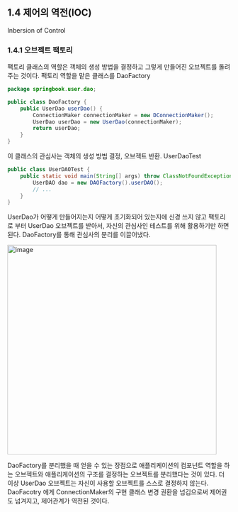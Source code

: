 ## 1.4 제어의 역전(IOC)
Inbersion of Control
### 1.4.1 오브젝트 팩토리
팩토리 클래스의 역할은 객체의 생성 방법을 결정하고 그렇게 만들어진 오브젝트를 돌려주는 것이다.
팩토리 역할을 맡은 클래스를 DaoFactory
```java
package springbook.user.dao;

public class DaoFactory {
    public UserDao userDao() {
        ConnectionMaker connectionMaker = new DConnectionMaker();
        UserDao userDao = new UserDao(connectionMaker);
        return userDao;
    }
}
```
이 클래스의 관심사는 객체의 생성 방법 결정, 오브젝트 반환.
UserDaoTest
```java
public class UserDAOTest {
    public static void main(String[] args) throw ClassNotFoundException.SQLExcpetion{
        UserDAO dao = new DAOFactory().userDAO();
        // ...
    }
}
```
UserDao가 어떻게 만들어지는지 어떻게 초기화되어 있는지에 신경 쓰지 않고 팩토리로 부터 UserDao 오브젝트를 받아서, 자신의 관심사인 테스트를 위해 활용하기만 하면 된다.
DaoFactory를 통해 관심사의 분리를 이끌어냈다.

<img width="472" alt="image" src="https://user-images.githubusercontent.com/59868624/213132972-c2ff0c32-9c81-4ec8-93ec-0b2d3158b5cc.png">

DaoFactory를 분리했을 때 얻을 수 있는 장점으로 애플리케이션의 컴포넌트 역할을 하는 오브젝트와 애플리케이션의 구조를 결정하는 오브젝트를 분리했다는 것이 있다.
더 이상 UserDao 오브젝트는 자신이 사용할 오브젝트를 스스로 결정하지 않는다. DaoFacotry 에게 ConnectionMaker의 구현 클래스 변경 권환을 넘김으로써 제어권도 넘겨지고, 제어관계가 역전된 것이다.



